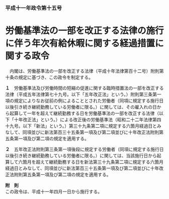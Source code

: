 ### 平成十一年政令第十五号  
# 労働基準法の一部を改正する法律の施行に伴う年次有給休暇に関する経過措置に関する政令  
　内閣は、労働基準法の一部を改正する法律（平成十年法律第百十二号）附則第十条の規定に基づき、この政令を制定する。  
  
**１**　労働基準法及び労働時間の短縮の促進に関する臨時措置法の一部を改正する法律（平成五年法律第七十九号。以下「五年改正法」という。）附則第三条第一項の規定によりなお従前の例によることとされた労働者（同項に規定する施行日以後引き続き継続勤務している労働者に限る。）に関しては、その雇入れの日から起算して一年を超えて継続勤務する日を労働基準法の一部を改正する法律（以下「十年改正法」という。）による改正後の労働基準法（昭和二十二年法律第四十九号。以下「新法」という。）第三十九条第二項に規定する六箇月経過日とみなして、同項並びに新法第百三十五条第一項及び第二項並びに十年改正法附則第五条第一項及び第二項の規定を適用する。  
  
**２**　五年改正法附則第三条第一項後段に規定する労働者（同項に規定する施行日以後引き続き継続勤務している労働者に限る。）に関しては、当該施行日から起算して六箇月を超えて継続勤務する日を新法第三十九条第二項に規定する六箇月経過日とみなして、同項並びに新法第百三十五条第一項及び第二項並びに十年改正法附則第五条第一項及び第二項の規定を適用する。  
  
**附　則**  
この政令は、平成十一年四月一日から施行する。  
  
